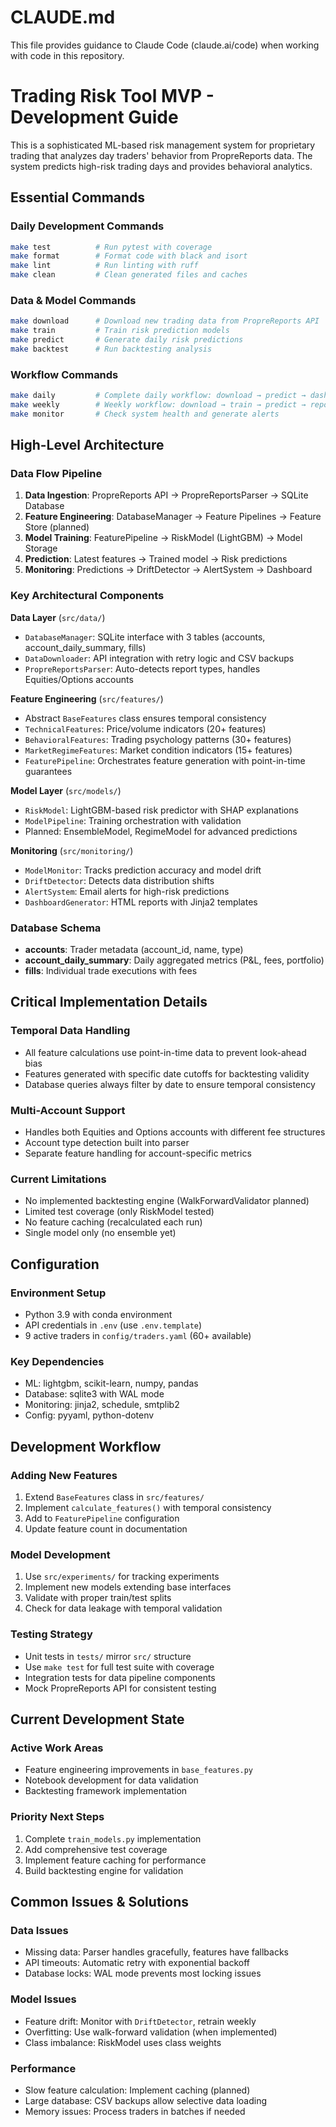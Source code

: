 # CLAUDE.md

This file provides guidance to Claude Code (claude.ai/code) when working with code in this repository.

# Trading Risk Tool MVP - Development Guide

This is a sophisticated ML-based risk management system for proprietary trading that analyzes day traders' behavior from PropreReports data. The system predicts high-risk trading days and provides behavioral analytics.

## Essential Commands

### Daily Development Commands
```bash
make test          # Run pytest with coverage
make format        # Format code with black and isort
make lint          # Run linting with ruff
make clean         # Clean generated files and caches
```

### Data & Model Commands
```bash
make download      # Download new trading data from PropreReports API
make train         # Train risk prediction models
make predict       # Generate daily risk predictions
make backtest      # Run backtesting analysis
```

### Workflow Commands
```bash
make daily         # Complete daily workflow: download → predict → dashboard
make weekly        # Weekly workflow: download → train → predict → report
make monitor       # Check system health and generate alerts
```

## High-Level Architecture

### Data Flow Pipeline
1. **Data Ingestion**: PropreReports API → PropreReportsParser → SQLite Database
2. **Feature Engineering**: DatabaseManager → Feature Pipelines → Feature Store (planned)
3. **Model Training**: FeaturePipeline → RiskModel (LightGBM) → Model Storage
4. **Prediction**: Latest features → Trained model → Risk predictions
5. **Monitoring**: Predictions → DriftDetector → AlertSystem → Dashboard

### Key Architectural Components

**Data Layer** (`src/data/`)
- `DatabaseManager`: SQLite interface with 3 tables (accounts, account_daily_summary, fills)
- `DataDownloader`: API integration with retry logic and CSV backups
- `PropreReportsParser`: Auto-detects report types, handles Equities/Options accounts

**Feature Engineering** (`src/features/`)
- Abstract `BaseFeatures` class ensures temporal consistency
- `TechnicalFeatures`: Price/volume indicators (20+ features)
- `BehavioralFeatures`: Trading psychology patterns (30+ features)
- `MarketRegimeFeatures`: Market condition indicators (15+ features)
- `FeaturePipeline`: Orchestrates feature generation with point-in-time guarantees

**Model Layer** (`src/models/`)
- `RiskModel`: LightGBM-based risk predictor with SHAP explanations
- `ModelPipeline`: Training orchestration with validation
- Planned: EnsembleModel, RegimeModel for advanced predictions

**Monitoring** (`src/monitoring/`)
- `ModelMonitor`: Tracks prediction accuracy and model drift
- `DriftDetector`: Detects data distribution shifts
- `AlertSystem`: Email alerts for high-risk predictions
- `DashboardGenerator`: HTML reports with Jinja2 templates

### Database Schema
- **accounts**: Trader metadata (account_id, name, type)
- **account_daily_summary**: Daily aggregated metrics (P&L, fees, portfolio)
- **fills**: Individual trade executions with fees

## Critical Implementation Details

### Temporal Data Handling
- All feature calculations use point-in-time data to prevent look-ahead bias
- Features generated with specific date cutoffs for backtesting validity
- Database queries always filter by date to ensure temporal consistency

### Multi-Account Support
- Handles both Equities and Options accounts with different fee structures
- Account type detection built into parser
- Separate feature handling for account-specific metrics

### Current Limitations
- No implemented backtesting engine (WalkForwardValidator planned)
- Limited test coverage (only RiskModel tested)
- No feature caching (recalculated each run)
- Single model only (no ensemble yet)

## Configuration

### Environment Setup
- Python 3.9 with conda environment
- API credentials in `.env` (use `.env.template`)
- 9 active traders in `config/traders.yaml` (60+ available)

### Key Dependencies
- ML: lightgbm, scikit-learn, numpy, pandas
- Database: sqlite3 with WAL mode
- Monitoring: jinja2, schedule, smtplib2
- Config: pyyaml, python-dotenv

## Development Workflow

### Adding New Features
1. Extend `BaseFeatures` class in `src/features/`
2. Implement `calculate_features()` with temporal consistency
3. Add to `FeaturePipeline` configuration
4. Update feature count in documentation

### Model Development
1. Use `src/experiments/` for tracking experiments
2. Implement new models extending base interfaces
3. Validate with proper train/test splits
4. Check for data leakage with temporal validation

### Testing Strategy
- Unit tests in `tests/` mirror `src/` structure
- Use `make test` for full test suite with coverage
- Integration tests for data pipeline components
- Mock PropreReports API for consistent testing

## Current Development State

### Active Work Areas
- Feature engineering improvements in `base_features.py`
- Notebook development for data validation
- Backtesting framework implementation

### Priority Next Steps
1. Complete `train_models.py` implementation
2. Add comprehensive test coverage
3. Implement feature caching for performance
4. Build backtesting engine for validation

## Common Issues & Solutions

### Data Issues
- Missing data: Parser handles gracefully, features have fallbacks
- API timeouts: Automatic retry with exponential backoff
- Database locks: WAL mode prevents most locking issues

### Model Issues
- Feature drift: Monitor with `DriftDetector`, retrain weekly
- Overfitting: Use walk-forward validation (when implemented)
- Class imbalance: RiskModel uses class weights

### Performance
- Slow feature calculation: Implement caching (planned)
- Large database: CSV backups allow selective data loading
- Memory issues: Process traders in batches if needed
